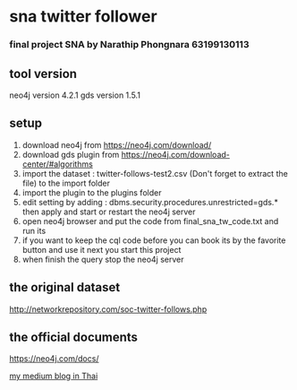 # sna twitter follower
### final project SNA by Narathip Phongnara 63199130113

## tool version
neo4j version 4.2.1
gds version 1.5.1

## setup
1. download neo4j from https://neo4j.com/download/
2. download gds plugin from https://neo4j.com/download-center/#algorithms
3. import the dataset : twitter-follows-test2.csv (Don't forget to extract the file) to the import folder
4. import the plugin to the plugins folder
5. edit setting by adding : dbms.security.procedures.unrestricted=gds.* then apply and start or restart the neo4j server
6. open neo4j browser and put the code from final_sna_tw_code.txt and run its
7. if you want to keep the cql code before you can book its by the favorite button and use it next you start this project
8. when finish the query stop the neo4j server 

## the original dataset
http://networkrepository.com/soc-twitter-follows.php

## the official documents 
https://neo4j.com/docs/

[my medium blog in Thai](https://narathip-que.medium.com/%E0%B8%A1%E0%B8%B2%E0%B8%A5%E0%B8%AD%E0%B8%87%E0%B8%A7%E0%B8%B4%E0%B9%80%E0%B8%84%E0%B8%A3%E0%B8%B2%E0%B8%B0%E0%B8%AB%E0%B9%8C%E0%B8%9C%E0%B8%B9%E0%B9%89%E0%B8%95%E0%B8%B4%E0%B8%94%E0%B8%95%E0%B8%B2%E0%B8%A1%E0%B8%9A%E0%B8%99-twitter-%E0%B8%94%E0%B9%89%E0%B8%A7%E0%B8%A2-neoj4-%E0%B8%81%E0%B8%B1%E0%B8%99%E0%B8%84%E0%B8%A3%E0%B8%B1%E0%B8%9A-86a6d1b5b0f4)
